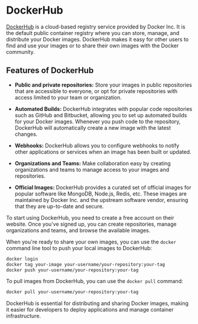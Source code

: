 # DockerHub

[DockerHub](https://hub.docker.com/) is a cloud-based registry service provided by Docker Inc. It is the default public container registry where you can store, manage, and distribute your Docker images. DockerHub makes it easy for other users to find and use your images or to share their own images with the Docker community.

## Features of DockerHub

- **Public and private repositories:** Store your images in public repositories that are accessible to everyone, or opt for private repositories with access limited to your team or organization.

- **Automated Builds:** DockerHub integrates with popular code repositories such as GitHub and Bitbucket, allowing you to set up automated builds for your Docker images. Whenever you push code to the repository, DockerHub will automatically create a new image with the latest changes.

- **Webhooks:** DockerHub allows you to configure webhooks to notify other applications or services when an image has been built or updated.

- **Organizations and Teams:** Make collaboration easy by creating organizations and teams to manage access to your images and repositories.

- **Official Images:** DockerHub provides a curated set of official images for popular software like MongoDB, Node.js, Redis, etc. These images are maintained by Docker Inc. and the upstream software vendor, ensuring that they are up-to-date and secure.

To start using DockerHub, you need to create a free account on their website. Once you've signed up, you can create repositories, manage organizations and teams, and browse the available images.

When you're ready to share your own images, you can use the `docker` command line tool to push your local images to DockerHub:

```bash
docker login
docker tag your-image your-username/your-repository:your-tag
docker push your-username/your-repository:your-tag
```

To pull images from DockerHub, you can use the `docker pull` command:

```bash
docker pull your-username/your-repository:your-tag
```

DockerHub is essential for distributing and sharing Docker images, making it easier for developers to deploy applications and manage container infrastructure.